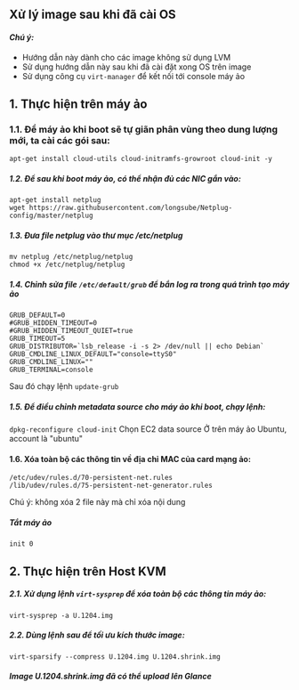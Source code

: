 ## Xử lý image sau khi đã cài OS
#### <i>Chú ý: </i>
 - Hướng dẫn này dành cho các image không sử dụng LVM
 - Sử dụng hướng dẫn này sau khi đã cài đặt xong OS trên image
 - Sử dụng công cụ `virt-manager` để kết nối tới console máy ảo

## 1. Thực hiện trên máy ảo
### 1.1. Để máy ảo khi boot sẽ tự giãn phân vùng theo dung lượng mới, ta cài các gói sau:
```
apt-get install cloud-utils cloud-initramfs-growroot cloud-init -y
```
##### 1.2. Để sau khi boot máy ảo, có thể nhận đủ các NIC gắn vào:
```
apt-get install netplug
wget https://raw.githubusercontent.com/longsube/Netplug-config/master/netplug
```

##### 1.3. Đưa file netplug vào thư mục /etc/netplug
```
mv netplug /etc/netplug/netplug
chmod +x /etc/netplug/netplug
```
##### 1.4. Chỉnh sửa file `/etc/default/grub` để bắn log ra trong quá trình tạo máy ảo
```
GRUB_DEFAULT=0
#GRUB_HIDDEN_TIMEOUT=0
#GRUB_HIDDEN_TIMEOUT_QUIET=true
GRUB_TIMEOUT=5
GRUB_DISTRIBUTOR=`lsb_release -i -s 2> /dev/null || echo Debian`
GRUB_CMDLINE_LINUX_DEFAULT="console=ttyS0"
GRUB_CMDLINE_LINUX=""
GRUB_TERMINAL=console
```
Sau đó chạy lệnh
`update-grub`

##### 1.5. Để điều chỉnh metadata source cho máy ảo khi boot, chạy lệnh:
`dpkg-reconfigure cloud-init`
Chọn EC2 data source
Ở trên máy ảo Ubuntu, account là "ubuntu"

#### 1.6. Xóa toàn bộ các thông tin về địa chỉ MAC của card mạng ảo:
```
/etc/udev/rules.d/70-persistent-net.rules
/lib/udev/rules.d/75-persistent-net-generator.rules
```
Chú ý: không xóa 2 file này mà chỉ xóa nội dung 

##### Tắt máy ảo 
```
init 0
```

## 2. Thực hiện trên Host KVM
##### 2.1. Xử dụng lệnh `virt-sysprep` để xóa toàn bộ các thông tin máy ảo:
```
virt-sysprep -a U.1204.img
```
##### 2.2. Dùng lệnh sau để tối ưu kích thước image:
```
virt-sparsify --compress U.1204.img U.1204.shrink.img
```
##### Image <b>U.1204.shrink.img</b> đã có thể upload lên Glance
